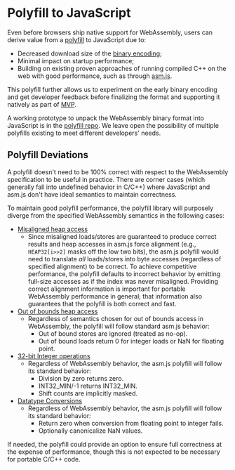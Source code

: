 # Polyfill to JavaScript

Even before browsers ship native support for WebAssembly, users can derive value
from a [polyfill](https://remysharp.com/2010/10/08/what-is-a-polyfill) to
JavaScript due to:

* Decreased download size of the [binary encoding](BinaryEncoding.md);
* Minimal impact on startup performance;
* Building on existing proven approaches of running compiled C++ on the web with
  good performance, such as through [asm.js](http://asmjs.org).

This polyfill further allows us to experiment on the early binary encoding and
get developer feedback before finalizing the format and supporting it natively
as part of [MVP](MVP.md).

A working prototype to unpack the WebAssembly binary format into JavaScript is
in the [polyfill repo](https://github.com/WebAssembly/polyfill). We leave open
the possibility of multiple polyfills existing to meet different developers'
needs.

## Polyfill Deviations

A polyfill doesn't need to be 100% correct with respect to the WebAssembly
specification to be useful in practice. There are corner cases (which generally
fall into undefined behavior in C/C++) where JavaScript and asm.js don't have
ideal semantics to maintain correctness.

To maintain good polyfill performance, the polyfill library will purposely
diverge from the specified WebAssembly semantics in the following cases:

* [Misaligned heap access](AstSemantics.md#alignment)
  * Since misaligned loads/stores are guaranteed to produce correct results and
    heap accesses in asm.js force alignment (e.g., `HEAP32[i>>2]` masks off the
    low two bits), the asm.js polyfill would need to translate *all*
    loads/stores into byte accesses (regardless of specified alignment) to be
    correct. To achieve competitive performance, the polyfill defaults
    to incorrect behavior by emitting full-size accesses as if the index was
    never misaligned. Providing correct alignment information is important for
    portable WebAssembly performance in general; that information also
    guarantees that the polyfill is both correct and fast.
* [Out of bounds heap access](AstSemantics.md#out-of-bounds)
  * Regardless of semantics chosen for out of bounds access in WebAssembly, the
    polyfill will follow standard asm.js behavior:
    * Out of bound stores are ignored (treated as no-op).
    * Out of bound loads return 0 for integer loads or NaN for floating point.
* [32-bit Integer operations](AstSemantics.md#32-bit-integer-operations)
  * Regardless of WebAssembly behavior, the asm.js polyfill will follow its
    standard behavior:
    * Division by zero returns zero.
    * INT32_MIN/-1 returns INT32_MIN.
    * Shift counts are implicitly masked.
* [Datatype Conversions](AstSemantics.md#datatype-conversions-truncations-reinterpretations-promotions-and-demotions)
  * Regardless of WebAssembly behavior, the asm.js polyfill will follow its
    standard behavior:
    * Return zero when conversion from floating point to integer fails.
    * Optionally canonicalize NaN values.

If needed, the polyfill could provide an option to ensure full correctness
at the expense of performance, though this is not expected to be necessary
for portable C/C++ code.
